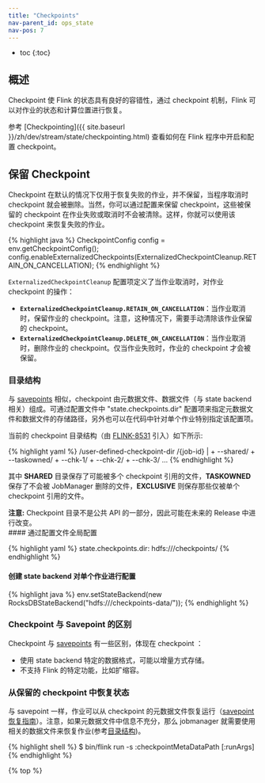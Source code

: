 ```yaml
---
title: "Checkpoints"
nav-parent_id: ops_state
nav-pos: 7
---
```

<!--
Licensed to the Apache Software Foundation (ASF) under one
or more contributor license agreements.  See the NOTICE file
distributed with this work for additional information
regarding copyright ownership.  The ASF licenses this file
to you under the Apache License, Version 2.0 (the
"License"); you may not use this file except in compliance
with the License.  You may obtain a copy of the License at

  http://www.apache.org/licenses/LICENSE-2.0

Unless required by applicable law or agreed to in writing,
software distributed under the License is distributed on an
"AS IS" BASIS, WITHOUT WARRANTIES OR CONDITIONS OF ANY
KIND, either express or implied.  See the License for the
specific language governing permissions and limitations
under the License.
-->


* toc
{:toc}

## 概述
Checkpoint 使 Flink 的状态具有良好的容错性，通过 checkpoint 机制，Flink 可以对作业的状态和计算位置进行恢复。

参考 [Checkpointing]({{ site.baseurl }}/zh/dev/stream/state/checkpointing.html) 查看如何在 Flink 程序中开启和配置 checkpoint。

## 保留 Checkpoint

Checkpoint 在默认的情况下仅用于恢复失败的作业，并不保留，当程序取消时 checkpoint 就会被删除。当然，你可以通过配置来保留 checkpoint，这些被保留的 checkpoint 在作业失败或取消时不会被清除。这样，你就可以使用该 checkpoint 来恢复失败的作业。

{% highlight java %}
CheckpointConfig config = env.getCheckpointConfig();
config.enableExternalizedCheckpoints(ExternalizedCheckpointCleanup.RETAIN_ON_CANCELLATION);
{% endhighlight %}

`ExternalizedCheckpointCleanup` 配置项定义了当作业取消时，对作业 checkpoint 的操作：
- **`ExternalizedCheckpointCleanup.RETAIN_ON_CANCELLATION`**：当作业取消时，保留作业的 checkpoint。注意，这种情况下，需要手动清除该作业保留的 checkpoint。
- **`ExternalizedCheckpointCleanup.DELETE_ON_CANCELLATION`**：当作业取消时，删除作业的 checkpoint。仅当作业失败时，作业的 checkpoint 才会被保留。

### 目录结构

与 [savepoints](savepoints.html) 相似，checkpoint 由元数据文件、数据文件（与 state backend 相关）组成。可通过配置文件中 "state.checkpoints.dir" 配置项来指定元数据文件和数据文件的存储路径，另外也可以在代码中针对单个作业特别指定该配置项。

当前的 checkpoint 目录结构（由 [FLINK-8531](https://issues.apache.org/jira/browse/FLINK-8531) 引入）如下所示:

{% highlight yaml %}
/user-defined-checkpoint-dir
    /{job-id}
        |
        + --shared/
        + --taskowned/
        + --chk-1/
        + --chk-2/
        + --chk-3/
        ...
{% endhighlight %}

其中 **SHARED** 目录保存了可能被多个 checkpoint 引用的文件，**TASKOWNED** 保存了不会被 JobManager 删除的文件，**EXCLUSIVE** 则保存那些仅被单个 checkpoint 引用的文件。

<div class="alert alert-warning">
  <strong>注意:</strong> Checkpoint 目录不是公共 API 的一部分，因此可能在未来的 Release 中进行改变。
</div>
#### 通过配置文件全局配置

{% highlight yaml %}
state.checkpoints.dir: hdfs:///checkpoints/
{% endhighlight %}

#### 创建 state backend 对单个作业进行配置

{% highlight java %}
env.setStateBackend(new RocksDBStateBackend("hdfs:///checkpoints-data/"));
{% endhighlight %}

### Checkpoint 与 Savepoint 的区别

Checkpoint 与 [savepoints](savepoints.html) 有一些区别，体现在 checkpoint ：
- 使用 state backend 特定的数据格式，可能以增量方式存储。
- 不支持 Flink 的特定功能，比如扩缩容。

### 从保留的 checkpoint 中恢复状态

与 savepoint 一样，作业可以从 checkpoint 的元数据文件恢复运行（[savepoint恢复指南](../cli.html#restore-a-savepoint)）。注意，如果元数据文件中信息不充分，那么 jobmanager 就需要使用相关的数据文件来恢复作业(参考[目录结构](#directory-structure))。

{% highlight shell %}
$ bin/flink run -s :checkpointMetaDataPath [:runArgs]
{% endhighlight %}

{% top %}
